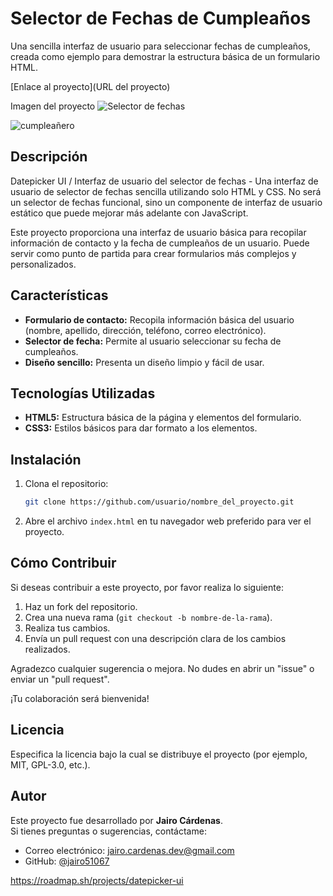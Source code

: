 # Selector de Fechas de Cumpleaños 
Una sencilla interfaz de usuario para seleccionar fechas de cumpleaños, creada como ejemplo para demostrar la estructura básica de un formulario HTML.

[Enlace al proyecto](URL del proyecto) 
 
Imagen del proyecto
![Selector de fechas](https://github.com/user-attachments/assets/4d3b373e-3c13-4b8d-b970-e38750176e79)

![cumpleañero](https://github.com/user-attachments/assets/0bd9f7a3-8550-4d7f-86c1-3f884662964b)

## Descripción
Datepicker UI / Interfaz de usuario del selector de fechas - Una interfaz de usuario de selector de fechas sencilla utilizando solo HTML y CSS. No será un selector de fechas funcional, sino un componente de interfaz de usuario estático que puede mejorar más adelante con JavaScript.

Este proyecto proporciona una interfaz de usuario básica para recopilar información de contacto y la fecha de cumpleaños de un usuario. Puede servir como punto de partida para crear formularios más complejos y personalizados.


## Características
* **Formulario de contacto:** Recopila información básica del usuario (nombre, apellido, dirección, teléfono, correo electrónico).
* **Selector de fecha:** Permite al usuario seleccionar su fecha de cumpleaños.
* **Diseño sencillo:** Presenta un diseño limpio y fácil de usar.

## Tecnologías Utilizadas
* **HTML5:** Estructura básica de la página y elementos del formulario.
* **CSS3:** Estilos básicos para dar formato a los elementos.

## Instalación
1. Clona el repositorio:
    ```bash
    git clone https://github.com/usuario/nombre_del_proyecto.git
    ```
2. Abre el archivo `index.html` en tu navegador web preferido para ver el proyecto.

## Cómo Contribuir
Si deseas contribuir a este proyecto, por favor realiza lo siguiente:
1. Haz un fork del repositorio.
2. Crea una nueva rama (`git checkout -b nombre-de-la-rama`).
3. Realiza tus cambios.
4. Envía un pull request con una descripción clara de los cambios realizados.

Agradezco cualquier sugerencia o mejora. No dudes en abrir un "issue" o enviar un "pull request".

¡Tu colaboración será bienvenida!

## Licencia
Especifica la licencia bajo la cual se distribuye el proyecto (por ejemplo, MIT, GPL-3.0, etc.).

## Autor
Este proyecto fue desarrollado por **Jairo Cárdenas**.  
Si tienes preguntas o sugerencias, contáctame:
- Correo electrónico: [jairo.cardenas.dev@gmail.com](mailto:jairo.cardenas.dev@gmail.com)
- GitHub: [@jairo51067](https://github.com/jairo51067)



https://roadmap.sh/projects/datepicker-ui 



